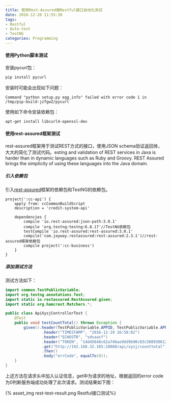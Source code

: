 ```yaml
---
title: 使用Rest-Assured做Restful接口自动化测试
date: 2016-12-26 11:55:38
tags:
- Restful
- Auto-test
- TestNG
categories: Programming
---
```


#### 使用Python脚本测试

安装pycurl包：

```Bash
pip install pycurl
```

安装时可能会出现如下问题：

<!-- more -->

```
Command "python setup.py egg_info" failed with error code 1 in /tmp/pip-build-jzTgwZ/pycurl
```

使用如下命令安装依赖包：

```Bash
apt-get install libcurl4-openssl-dev
```

#### 使用rest-assured框架测试

rest-assured框架用于测试REST方式的接口，使用JSON schema验证返回体，大大的简化了测试代码。esting and validation of REST services in Java is harder than in dynamic languages such as Ruby and Groovy. REST Assured brings the simplicity of using these languages into the Java domain.

##### 引入依赖包

引入[rest-assured](http://rest-assured.io/)框架的依赖包和TestNG的依赖包。

```
project(':cc-api') {
    apply from: ccCommonBuildScript
    description = 'credit-system-api'

    dependencies {
        compile 'io.rest-assured:json-path:3.0.1'
        compile 'org.testng:testng:6.8.17'//TestNG依赖包
        testCompile 'io.rest-assured:rest-assured:3.0.1'
        compile('com.jayway.restassured:rest-assured:2.3.1')//rest-assured框架依赖包
        compile project(':cc-business')
    }
}
```

##### 添加测试方法

测试方法如下：

```Java
import common.TestPublicVariable;
import org.testng.annotations.Test;
import static io.restassured.RestAssured.given;
import static org.hamcrest.Matchers.*;

public class ApiXysjControllerTest {
    @Test
    public void testCountTotal() throws Exception {
        given().header(TestPublicVariable.APPID, TestPublicVariable.APPID_VALUE)
                .header("TIMESTAMP", "2016-12-19 16:58:02")
                .header("ECHOSTR", "sdsaasf")
                .header("TOKEN", "14d45648c62a746ae9dd9b90c03c50893061222d")
                .get("http://192.168.32.105:28080/api/xysj/counttotal")
                .then()
                .body("errCode", equalTo(0));
    }
}
```

上述方法在请求头中加入认证信息，get中为请求的地址，根据返回的error code为0判断服务端成功处理了此次请求。测试结果如下图：

{% asset_img rest-test-result.png Restful接口测试%}
